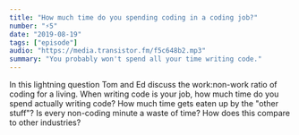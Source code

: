 ```yaml
---
title: "How much time do you spending coding in a coding job?"
number: "⚡️5"
date: "2019-08-19"
tags: ["episode"]
audio: "https://media.transistor.fm/f5c648b2.mp3"
summary: "You probably won't spend all your time writing code."
---
```


In this lightning question Tom and Ed discuss the work:non-work ratio of coding for a living. When writing code is your job, how much time do you spend actually writing code? How much time gets eaten up by the "other stuff"? Is every non-coding minute a waste of time? How does this compare to other industries?